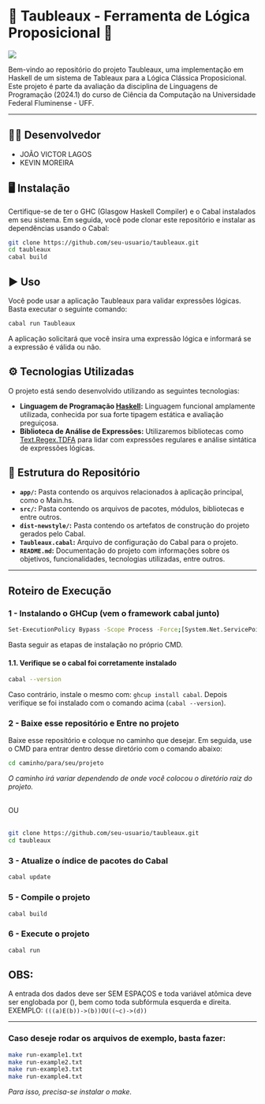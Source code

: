  # 🎨 Taubleaux - Ferramenta de Lógica Proposicional 🎨

<p align="left">
    <img src="https://img.shields.io/badge/Status-Em%20Desenvolvimento...-orange?style=for-the-badge"/>
</p>

Bem-vindo ao repositório do projeto Taubleaux, uma implementação em Haskell de um sistema de Tableaux para a Lógica Clássica Proposicional. Este projeto é parte da avaliação da disciplina de Linguagens de Programação (2024.1) do curso de Ciência da Computação na Universidade Federal Fluminense - UFF.

<hr>

## 👩‍💻 Desenvolvedor

- JOÃO VICTOR LAGOS
- KEVIN MOREIRA

## 🖥️ Instalação

Certifique-se de ter o GHC (Glasgow Haskell Compiler) e o Cabal instalados em seu sistema. Em seguida, você pode clonar este repositório e instalar as dependências usando o Cabal:

```bash
git clone https://github.com/seu-usuario/taubleaux.git
cd taubleaux
cabal build
```

## ▶️ Uso

Você pode usar a aplicação Taubleaux para validar expressões lógicas. Basta executar o seguinte comando:

```bash
cabal run Taubleaux
```

A aplicação solicitará que você insira uma expressão lógica e informará se a expressão é válida ou não.

## ⚙️ Tecnologias Utilizadas

O projeto está sendo desenvolvido utilizando as seguintes tecnologias:

- **Linguagem de Programação [Haskell](https://www.haskell.org/):** Linguagem funcional amplamente utilizada, conhecida por sua forte tipagem estática e avaliação preguiçosa.
- **Biblioteca de Análise de Expressões:** Utilizaremos bibliotecas como [Text.Regex.TDFA](https://hackage.haskell.org/package/regex-tdfa) para lidar com expressões regulares e análise sintática de expressões lógicas.

## 📂 Estrutura do Repositório

- **`app/`:** Pasta contendo os arquivos relacionados à aplicação principal, como o Main.hs.
- **`src/`:** Pasta contendo os arquivos de pacotes, módulos, bibliotecas e entre outros.
- **`dist-newstyle/`:** Pasta contendo os artefatos de construção do projeto gerados pelo Cabal.
- **`Taubleaux.cabal`:** Arquivo de configuração do Cabal para o projeto.
- **`README.md`:** Documentação do projeto com informações sobre os objetivos, funcionalidades, tecnologias utilizadas, entre outros.

<hr>

## Roteiro de Execução

### 1 - Instalando o GHCup (vem o framework cabal junto)
```bash
Set-ExecutionPolicy Bypass -Scope Process -Force;[System.Net.ServicePointManager]::SecurityProtocol = [System.Net.ServicePointManager]::SecurityProtocol -bor 3072; try { Invoke-Command -ScriptBlock ([ScriptBlock]::Create((Invoke-WebRequest https://www.haskell.org/ghcup/sh/bootstrap-haskell.ps1 -UseBasicParsing))) -ArgumentList $true } catch { Write-Error $_ }
```

Basta seguir as etapas de instalação no próprio CMD.

#### 1.1. Verifique se o cabal foi corretamente instalado
```bash
cabal --version
```

Caso contrário, instale o mesmo com: `ghcup install cabal`. Depois verifique se foi instalado com o comando acima (`cabal --version`).

### 2 - Baixe esse repositório e Entre no projeto
Baixe esse repositório e coloque no caminho que desejar. Em seguida, use o CMD para entrar dentro desse diretório com o comando abaixo:

```bash
cd caminho/para/seu/projeto
```

_O caminho irá variar dependendo de onde você colocou o diretório raiz do projeto._<br><br>

OU<br><br>

```bash
git clone https://github.com/seu-usuario/taubleaux.git
cd taubleaux
```

### 3 - Atualize o índice de pacotes do Cabal
```bash
cabal update
```

### 5 - Compile o projeto
```bash
cabal build
```

### 6 - Execute o projeto
```bash
cabal run
```

## OBS:
A entrada dos dados deve ser SEM ESPAÇOS e toda variável atômica deve ser englobada por (), bem como toda subfórmula esquerda e direita.<br>
EXEMPLO: `(((a)E(b))->(b))OU((~c)->(d))`

<hr>

### Caso deseje rodar os arquivos de exemplo, basta fazer:
```bash
make run-example1.txt
make run-example2.txt
make run-example3.txt
make run-example4.txt
```
_Para isso, precisa-se instalar o make._
